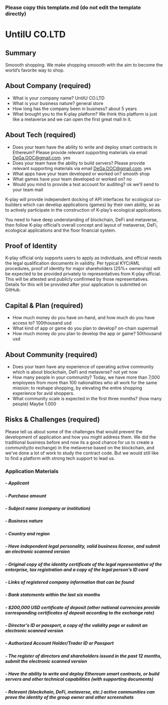 ### Please copy this template.md (do not edit the template directly)
# UntilU CO.LTD

## Summary
Smoooth shopping.
We make shopping smoooth with the aim to become the world’s favorite way to shop.

## About Company (required)
 - What is your company name? UntilU CO.LTD
 - What is your business nature? general store
 - How long has the company been in business? about 5 years
 - What brought you to the K-play platform? We think this platform is just like a metaverse and we can open the first great mall in it.

## About Tech (required)

 - Does your team have the ability to write and deploy smart contracts in Ethereum? Please provide relevant supporting materials via email DeGa.OOC@gmail.com. yes
 - Does your team have the ability to build servers? Please provide relevant supporting materials via email DeGa.OOC@gmail.com. yes
 - What apps have your team developed or worked on? smooth shop
 - What games have your team developed or worked on? no
 - Would you mind to provide a test account for auditing? ok we'll send to your team mail

K-play will provide independent docking of API interfaces for ecological co-builders which can develop applications (games) by their own ability, so as to actively participate in the construction of K-play’s ecological applications. 

You need to have deep understanding of blockchain, DeFi and metaverse, then follow K-play official’s overall concept and layout of metaverse, DeFi, ecological applications and the floor financial system.

## Proof of Identity
K-play official only supports users to apply as individuals, and official needs the legal qualification documents in validity. Per typical KYC/AML procedures, proof of identity for major shareholders (25%+ ownership) will be expected to be provided privately to representatives from K-play official. This will be attested and publicly confirmed by those representatives. Details for this will be provided after your application is submitted on GitHub.

## Capital & Plan (required)
 - How much money do you have on-hand, and how much do you have access to? 100thousand usd
 - What kind of app or game do you plan to develop? on-chain supermall
 - How much money do you plan to develop the app or game? 50thousand usd

## About Community (required)
 - Does your team have any experience of operating active community which is about blockchain, DeFi and metaverse? not yet now
 - How many people in your community? Today, we have more than 7,000 employees from more than 100 nationalities who all work for the same mission: to reshape shopping, by elevating the entire shopping experience for avid shoppers.
 - What community scale is expected in the first three months? (how many people)  Maybe 1.000

## Risks & Challenges (required)

Please tell us about some of the challenges that would prevent the development of application and how you might address them. We did the traditional business before and now its a good chance for us to create a community(to exchange) in the metaverse based on the blockchain, and we've done a lot of work to study the contract code. But we would still like to find a platform with strong tech support to lead us.

### Application Materials
##### - Applicant
##### - Purchase amount
##### - Subject name (company or institution)
##### - Business nature
##### - Country and region
##### - Have independent legal personality, valid business license, and submit an electronic  scanned version
##### - Original copy of the identity certificate of the legal representative of the enterprise, tax registration and a copy of the legal person's ID card
##### - Links of registered company information that can be found
##### - Bank statements within the last six months
##### - $200,000 USD certificate of deposit (other national currencies provide corresponding certificates of deposit according to the exchange rate)
##### - Director's ID or passport, a copy of the validity page or submit an electronic scanned version
##### - Authorized Account Holder/Trader ID or Passport 
##### - The register of directors and shareholders issued in the past 12 months, submit the electronic scanned version
##### - Have the ability to write and deploy Ethereum smart contracts, or build servers and other technical capabilities (with supporting documents)
##### - Relevant (blockchain, DeFi, metaverse, etc.) active communities can prove the identity of the group owner and other screenshots
 
